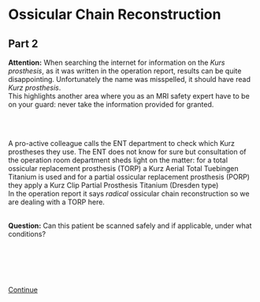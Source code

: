 # Ossicular Chain Reconstruction

## Part 2

**Attention:** When searching the internet for information on the *Kurs prosthesis*, as it was written in the operation report, 
results can be quite disappointing. Unfortunately the name was misspelled, it should have read *Kurz prosthesis*. 
<br>
This highlights another area where you as an MRI safety expert have to be on your guard: never take the information provided for granted.

<br>
<br>

A pro-active colleague calls the ENT department to check which Kurz prostheses they use. The ENT does not know for sure 
but consultation of the operation room department sheds light on the matter:
for a total ossicular replacement prosthesis (TORP) a Kurz Aerial Total Tuebingen Titanium is used and 
for a partial ossicular replacement prosthesis (PORP) they apply a Kurz Clip Partial Prosthesis Titanium (Dresden type)
<br>
In the operation report it says *radical* ossicular chain reconstruction so we are dealing with a TORP here.
<br>
<br>

**Question:** Can this patient be scanned safely and if applicable, under what conditions?

<br>
<br>
<br>
<br>

[Continue](case_part3.md)

